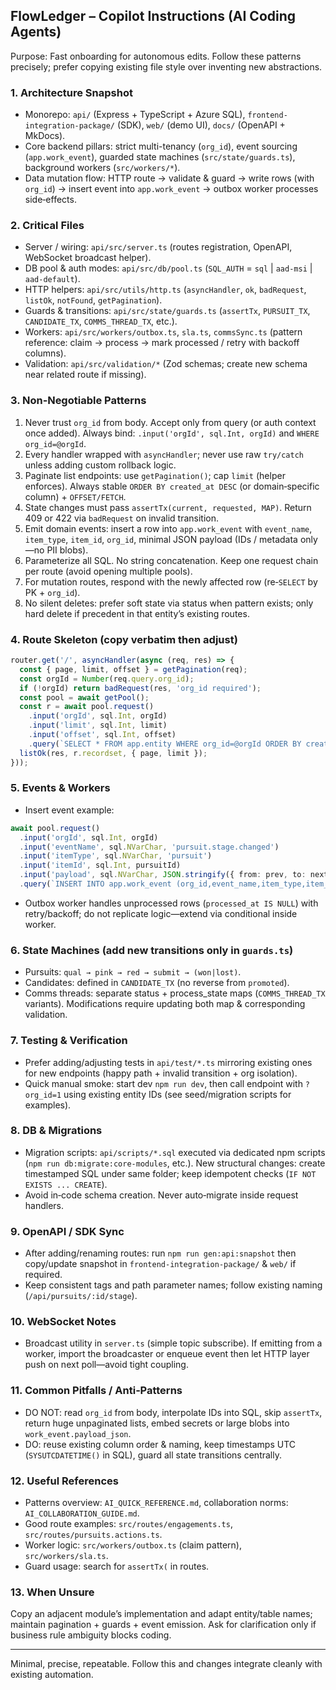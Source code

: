 ## FlowLedger – Copilot Instructions (AI Coding Agents)

Purpose: Fast onboarding for autonomous edits. Follow these patterns precisely; prefer copying existing file style over inventing new abstractions.

### 1. Architecture Snapshot
- Monorepo: `api/` (Express + TypeScript + Azure SQL), `frontend-integration-package/` (SDK), `web/` (demo UI), `docs/` (OpenAPI + MkDocs).
- Core backend pillars: strict multi-tenancy (`org_id`), event sourcing (`app.work_event`), guarded state machines (`src/state/guards.ts`), background workers (`src/workers/*`).
- Data mutation flow: HTTP route → validate & guard → write rows (with `org_id`) → insert event into `app.work_event` → outbox worker processes side‑effects.

### 2. Critical Files
- Server / wiring: `api/src/server.ts` (routes registration, OpenAPI, WebSocket broadcast helper).
- DB pool & auth modes: `api/src/db/pool.ts` (`SQL_AUTH` = `sql` | `aad-msi` | `aad-default`).
- HTTP helpers: `api/src/utils/http.ts` (`asyncHandler`, `ok`, `badRequest`, `listOk`, `notFound`, `getPagination`).
- Guards & transitions: `api/src/state/guards.ts` (`assertTx`, `PURSUIT_TX`, `CANDIDATE_TX`, `COMMS_THREAD_TX`, etc.).
- Workers: `api/src/workers/outbox.ts`, `sla.ts`, `commsSync.ts` (pattern reference: claim → process → mark processed / retry with backoff columns).
- Validation: `api/src/validation/*` (Zod schemas; create new schema near related route if missing).

### 3. Non‑Negotiable Patterns
1. Never trust `org_id` from body. Accept only from query (or auth context once added). Always bind: `.input('orgId', sql.Int, orgId)` and `WHERE org_id=@orgId`.
2. Every handler wrapped with `asyncHandler`; never use raw `try/catch` unless adding custom rollback logic.
3. Paginate list endpoints: use `getPagination()`; cap `limit` (helper enforces). Always stable `ORDER BY created_at DESC` (or domain‑specific column) + `OFFSET/FETCH`.
4. State changes must pass `assertTx(current, requested, MAP)`. Return 409 or 422 via `badRequest` on invalid transition.
5. Emit domain events: insert a row into `app.work_event` with `event_name`, `item_type`, `item_id`, `org_id`, minimal JSON payload (IDs / metadata only—no PII blobs).
6. Parameterize all SQL. No string concatenation. Keep one request chain per route (avoid opening multiple pools).
7. For mutation routes, respond with the newly affected row (re‑`SELECT` by PK + `org_id`).
8. No silent deletes: prefer soft state via status when pattern exists; only hard delete if precedent in that entity’s existing routes.

### 4. Route Skeleton (copy verbatim then adjust)
```ts
router.get('/', asyncHandler(async (req, res) => {
  const { page, limit, offset } = getPagination(req);
  const orgId = Number(req.query.org_id);
  if (!orgId) return badRequest(res, 'org_id required');
  const pool = await getPool();
  const r = await pool.request()
    .input('orgId', sql.Int, orgId)
    .input('limit', sql.Int, limit)
    .input('offset', sql.Int, offset)
    .query(`SELECT * FROM app.entity WHERE org_id=@orgId ORDER BY created_at DESC OFFSET @offset ROWS FETCH NEXT @limit ROWS ONLY`);
  listOk(res, r.recordset, { page, limit });
}));
```

### 5. Events & Workers
- Insert event example:
```ts
await pool.request()
  .input('orgId', sql.Int, orgId)
  .input('eventName', sql.NVarChar, 'pursuit.stage.changed')
  .input('itemType', sql.NVarChar, 'pursuit')
  .input('itemId', sql.Int, pursuitId)
  .input('payload', sql.NVarChar, JSON.stringify({ from: prev, to: next }))
  .query(`INSERT INTO app.work_event (org_id,event_name,item_type,item_id,payload_json) VALUES (@orgId,@eventName,@itemType,@itemId,@payload)`);
```
- Outbox worker handles unprocessed rows (`processed_at IS NULL`) with retry/backoff; do not replicate logic—extend via conditional inside worker.

### 6. State Machines (add new transitions only in `guards.ts`)
- Pursuits: `qual → pink → red → submit → (won|lost)`.
- Candidates: defined in `CANDIDATE_TX` (no reverse from `promoted`).
- Comms threads: separate status + process_state maps (`COMMS_THREAD_TX` variants). Modifications require updating both map & corresponding validation.

### 7. Testing & Verification
- Prefer adding/adjusting tests in `api/test/*.ts` mirroring existing ones for new endpoints (happy path + invalid transition + org isolation).
- Quick manual smoke: start dev `npm run dev`, then call endpoint with `?org_id=1` using existing entity IDs (see seed/migration scripts for examples).

### 8. DB & Migrations
- Migration scripts: `api/scripts/*.sql` executed via dedicated npm scripts (`npm run db:migrate:core-modules`, etc.). New structural changes: create timestamped SQL under same folder; keep idempotent checks (`IF NOT EXISTS ... CREATE`).
- Avoid in‑code schema creation. Never auto‑migrate inside request handlers.

### 9. OpenAPI / SDK Sync
- After adding/renaming routes: run `npm run gen:api:snapshot` then copy/update snapshot in `frontend-integration-package/` & `web/` if required.
- Keep consistent tags and path parameter names; follow existing naming (`/api/pursuits/:id/stage`).

### 10. WebSocket Notes
- Broadcast utility in `server.ts` (simple topic subscribe). If emitting from a worker, import the broadcaster or enqueue event then let HTTP layer push on next poll—avoid tight coupling.

### 11. Common Pitfalls / Anti‑Patterns
- DO NOT: read `org_id` from body, interpolate IDs into SQL, skip `assertTx`, return huge unpaginated lists, embed secrets or large blobs into `work_event.payload_json`.
- DO: reuse existing column order & naming, keep timestamps UTC (`SYSUTCDATETIME()` in SQL), guard all state transitions centrally.

### 12. Useful References
- Patterns overview: `AI_QUICK_REFERENCE.md`, collaboration norms: `AI_COLLABORATION_GUIDE.md`.
- Good route examples: `src/routes/engagements.ts`, `src/routes/pursuits.actions.ts`.
- Worker logic: `src/workers/outbox.ts` (claim pattern), `src/workers/sla.ts`.
- Guard usage: search for `assertTx(` in routes.

### 13. When Unsure
Copy an adjacent module’s implementation and adapt entity/table names; maintain pagination + guards + event emission. Ask for clarification only if business rule ambiguity blocks coding.

---
Minimal, precise, repeatable. Follow this and changes integrate cleanly with existing automation.
